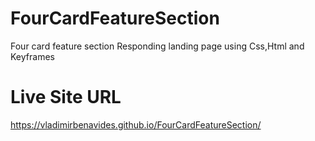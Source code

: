 # FourCardFeatureSection
Four card feature section Responding landing page using Css,Html and Keyframes

# Live Site URL
https://vladimirbenavides.github.io/FourCardFeatureSection/

